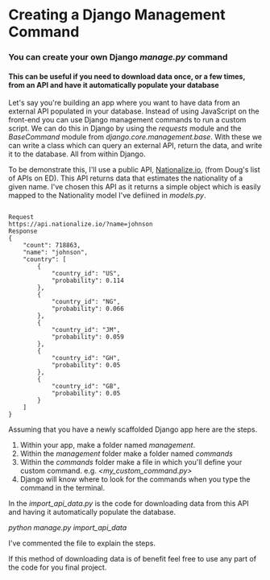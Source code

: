 # Creating a Django Management Command
### You can create your own Django *manage.py* command
#### This can be useful if you need to download data once, or a few times, from an API and have it automatically populate your database

Let's say you're building an app where you want to have data from an external API populated in your database.  Instead of using JavaScript on the front-end you can use Django management commands to run a custom script. We can do this in Django by using the *requests* module and the *BaseCommand* module from *django.core.management.base*.  With these we can write a class which can query an external API, return the data, and write it to the database.  All from within Django.

To be demonstrate this, I'll use a public API, [Nationalize.io](https://nationalize.io/documentation), (from Doug's list of APIs on ED).  This API returns data that estimates the nationality of a given name.  I've chosen this API as it returns a simple object which is easily mapped to the Nationality model I've defiined in *models.py*.

```

Request
https://api.nationalize.io/?name=johnson
Response
{
    "count": 718863,
    "name": "johnson",
    "country": [
        {
            "country_id": "US",
            "probability": 0.114
        },
        {
            "country_id": "NG",
            "probability": 0.066
        },
        {
            "country_id": "JM",
            "probability": 0.059
        },
        {
            "country_id": "GH",
            "probability": 0.05
        },
        {
            "country_id": "GB",
            "probability": 0.05
        }
    ]
}

```

Assuming that you have a newly scaffolded Django app here are the steps.

1. Within your app, make a folder named *management*.
2. Within the *management* folder make a folder named *commands*
3. Within the *commands* folder make a file in which you'll define your custom command. e.g. *<my_custom_command.py>*
4. Django will know where to look for the commands when you type the command in the terminal.

In the *import_api_data.py* is the code for downloading data from this API and having it automatically populate the database. 

*python manage.py import_api_data*  

I've commented the file to explain the steps.

If this method of downloading data is of benefit feel free to use any part of the code for you final project.


